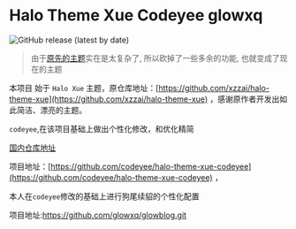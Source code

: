 # Halo Theme Xue Codeyee glowxq

![GitHub release (latest by date)](https://img.shields.io/github/v/release/halo-dev/halo?label=halo&style=flat-square)

> 由于[原先的主题](https://github.com/xzzai/halo-theme-hshan)实在是太复杂了, 所以砍掉了一些多余的功能, 也就变成了现在的主题

本项目 始于 `Halo Xue` 主题，原仓库地址：[https://github.com/xzzai/halo-theme-xue](https://github.com/xzzai/halo-theme-xue) ，感谢原作者开发出如此简洁、漂亮的主题。



`codeyee`,在该项目基础上做出个性化修改，和优化精简

[国内仓库地址](https://gitee.com/codeyee/halo-theme-xue-codeyee)

项目地址：[https://github.com/codeyee/halo-theme-xue-codeyee](https://github.com/codeyee/halo-theme-xue-codeyee) ，



本人在`codeyee`修改的基础上进行狗尾续貂的个性化配置

项目地址:https://github.com/glowxq/glowblog.git





